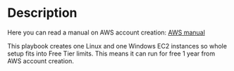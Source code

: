 # Description

Here you can read a manual on AWS account creation: [AWS manual](https://docs.google.com/document/d/e/2PACX-1vTeCirL7ANTcX9vKXniKTjKkxGEE9Ftd1xBc0bHKPoSrd2aj5fNeresltDUEp6ZYNgM3EZF5csNj_R4/pub)

This playbook creates one Linux and one Windows EC2 instances so whole setup fits into Free Tier limits. This means it can run for free 1 year from AWS account creation.